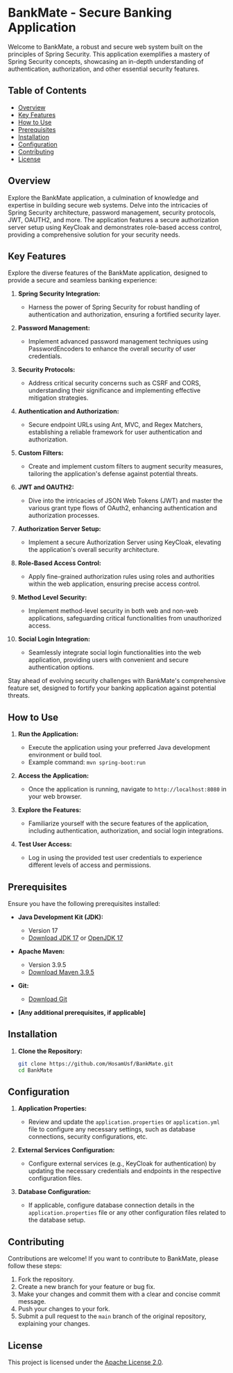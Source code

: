 # BankMate - Secure Banking Application

Welcome to BankMate, a robust and secure web system built on the principles of Spring Security. This application exemplifies a mastery of Spring Security concepts, showcasing an in-depth understanding of authentication, authorization, and other essential security features.

## Table of Contents

- [Overview](#overview)
- [Key Features](#key-features)
- [How to Use](#how-to-use)
- [Prerequisites](#prerequisites)
- [Installation](#installation)
- [Configuration](#configuration)
- [Contributing](#contributing)
- [License](#license)

## Overview

Explore the BankMate application, a culmination of knowledge and expertise in building secure web systems. Delve into the intricacies of Spring Security architecture, password management, security protocols, JWT, OAUTH2, and more. The application features a secure authorization server setup using KeyCloak and demonstrates role-based access control, providing a comprehensive solution for your security needs.

## Key Features

Explore the diverse features of the BankMate application, designed to provide a secure and seamless banking experience:

1. **Spring Security Integration:**
   - Harness the power of Spring Security for robust handling of authentication and authorization, ensuring a fortified security layer.

2. **Password Management:**
   - Implement advanced password management techniques using PasswordEncoders to enhance the overall security of user credentials.

3. **Security Protocols:**
   - Address critical security concerns such as CSRF and CORS, understanding their significance and implementing effective mitigation strategies.

4. **Authentication and Authorization:**
   - Secure endpoint URLs using Ant, MVC, and Regex Matchers, establishing a reliable framework for user authentication and authorization.

5. **Custom Filters:**
   - Create and implement custom filters to augment security measures, tailoring the application's defense against potential threats.

6. **JWT and OAUTH2:**
   - Dive into the intricacies of JSON Web Tokens (JWT) and master the various grant type flows of OAuth2, enhancing authentication and authorization processes.

7. **Authorization Server Setup:**
   - Implement a secure Authorization Server using KeyCloak, elevating the application's overall security architecture.

8. **Role-Based Access Control:**
   - Apply fine-grained authorization rules using roles and authorities within the web application, ensuring precise access control.

9. **Method Level Security:**
   - Implement method-level security in both web and non-web applications, safeguarding critical functionalities from unauthorized access.

10. **Social Login Integration:**
    - Seamlessly integrate social login functionalities into the web application, providing users with convenient and secure authentication options.

Stay ahead of evolving security challenges with BankMate's comprehensive feature set, designed to fortify your banking application against potential threats.

## How to Use

1. **Run the Application:**
   - Execute the application using your preferred Java development environment or build tool.
   - Example command: `mvn spring-boot:run`

2. **Access the Application:**
   - Once the application is running, navigate to `http://localhost:8080` in your web browser.

3. **Explore the Features:**
   - Familiarize yourself with the secure features of the application, including authentication, authorization, and social login integrations.

4. **Test User Access:**
   - Log in using the provided test user credentials to experience different levels of access and permissions.

## Prerequisites

Ensure you have the following prerequisites installed:

- **Java Development Kit (JDK):**
  - Version 17
  - [Download JDK 17](https://www.oracle.com/java/technologies/javase-jdk17-downloads.html) or [OpenJDK 17](https://openjdk.java.net/projects/jdk/17/)

- **Apache Maven:**
  - Version 3.9.5
  - [Download Maven 3.9.5](https://maven.apache.org/download.cgi)

- **Git:**
  - [Download Git](https://git-scm.com/downloads)

- **[Any additional prerequisites, if applicable]**

## Installation

1. **Clone the Repository:**
   ```bash
   git clone https://github.com/HosamUsf/BankMate.git
   cd BankMate

## Configuration

1. **Application Properties:**
   - Review and update the `application.properties` or `application.yml` file to configure any necessary settings, such as database connections, security configurations, etc.

2. **External Services Configuration:**
   - Configure external services (e.g., KeyCloak for authentication) by updating the necessary credentials and endpoints in the respective configuration files.

3. **Database Configuration:**
   - If applicable, configure database connection details in the `application.properties` file or any other configuration files related to the database setup.

## Contributing

Contributions are welcome! If you want to contribute to BankMate, please follow these steps:

1. Fork the repository.
2. Create a new branch for your feature or bug fix.
3. Make your changes and commit them with a clear and concise commit message.
4. Push your changes to your fork.
5. Submit a pull request to the `main` branch of the original repository, explaining your changes.


## License

This project is licensed under the [Apache License 2.0](https://www.apache.org/licenses/LICENSE-2.0).



